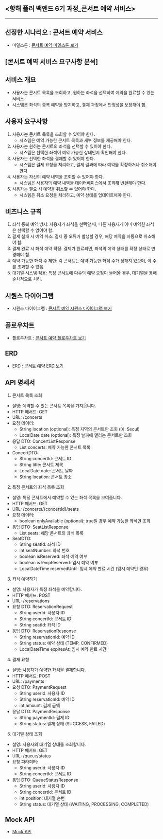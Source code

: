 ## <항해 플러 백엔드 6기 과정_콘서트 예약 서비스>
-------------------------------------------------

## 선정한 시나리오 : 콘서트 예약 서비스
- 마일스톤 : [콘서트 예약 마일스톤 보기](https://github.com/users/JewonShin00/projects/2)

## [콘서트 예약 서비스 요구사항 분석]
## 서비스 개요
- 사용자는 콘서트 목록을 조회하고, 원하는 좌석을 선택하여 예약을 완료할 수 있는 서비스.
- 시스템은 좌석의 중복 예약을 방지하고, 결제 과정에서 안정성을 보장해야 함.

## 사용자 요구사항
1. 사용자는 콘서트 목록을 조회할 수 있어야 한다.
   - 시스템은 예약 가능한 콘서트 목록과 세부 정보를 제공해야 한다.
2. 사용자는 원하는 콘서트의 좌석을 선택할 수 있어야 한다.
   - 시스템은 선택한 좌석이 예약 가능한 상태인지 확인해야 한다.
3. 사용자는 선택한 좌석을 결제할 수 있어야 한다.
   - 시스템은 결제 요청을 처리하고, 결제 결과에 따라 예약을 확정하거나 취소해야 한다.
4. 사용자는 자신의 예약 내역을 조회할 수 있어야 한다.
   - 시스템은 사용자의 예약 내역을 데이터베이스에서 조회해 반환해야 한다.
5. 사용자는 필요 시 예약을 취소할 수 있어야 한다.
   - 시스템은 취소 요청을 처리하고, 예약 상태를 업데이트해야 한다.

## 비즈니스 규칙
1. 좌석 중복 예약 방지: 사용자가 좌석을 선택할 때, 다른 사용자가 이미 예약한 좌석은 선택할 수 없어야 함.
2. 결제 실패 시 예약 취소: 결제 중 오류가 발생할 경우, 해당 예약을 자동으로 취소해야 함.
3. 결제 완료 시 좌석 예약 확정: 결제가 완료되면, 좌석의 예약 상태를 확정 상태로 변경해야 함.
4. 예약 가능한 좌석 수 제한: 각 콘서트는 예약 가능한 좌석 수가 정해져 있으며, 이 수를 초과할 수 없음.
5. 대기열 시스템 적용: 특정 콘서트에 다수의 예약 요청이 들어올 경우, 대기열을 통해 순차적으로 처리.

## 시퀀스 다이어그램
- 시퀀스 다이어그램 : [콘서트 예약 시퀀스 다이어그램 보기](https://www.mermaidchart.com/raw/060b5af4-3762-427d-9113-69b91df6a996?theme=light&version=v0.1&format=svg)

## 플로우차트
- 플로우차트 : [콘서트 예약 플로우차트 보기](https://www.mermaidchart.com/raw/9baf529a-5848-4efe-97f5-6dfb5c29c068?theme=light&version=v0.1&format=svg)

## ERD
- ERD : [콘서트 예약 ERD 보기](https://www.mermaidchart.com/raw/bdfee6f8-ff60-4125-bdd1-bb5a7716e8ba?theme=light&version=v0.1&format=svg)
  
## API 명세서
1. 콘서트 목록 조회
- 설명: 예약할 수 있는 콘서트 목록을 가져옵니다.
- HTTP 메서드: GET
- URL: /concerts
- 요청 데이터:
    - String location (optional): 특정 지역의 콘서트만 조회 (예: Seoul)
    - LocalDate date (optional): 특정 날짜에 열리는 콘서트만 조회
- 응답 DTO: ConcertListResponse
    - List<ConcertDTO> concerts: 예약 가능한 콘서트 목록
- ConcertDTO:
    - String concertId: 콘서트 ID
    - String title: 콘서트 제목
    - LocalDate date: 콘서트 날짜
    - String location: 콘서트 장소

2. 특정 콘서트의 좌석 목록 조회
- 설명: 특정 콘서트에서 예약할 수 있는 좌석 목록을 보여줍니다.
- HTTP 메서드: GET
- URL: /concerts/{concertId}/seats
- 요청 데이터:
    - boolean onlyAvailable (optional): true일 경우 예약 가능한 좌석만 조회
- 응답 DTO: SeatListResponse
    - List<SeatDTO> seats: 해당 콘서트의 좌석 목록
- SeatDTO:
    - String seatId: 좌석 ID
    - int seatNumber: 좌석 번호
    - boolean isReserved: 좌석 예약 여부
    - boolean isTempReserved: 임시 예약 여부
    - LocalDateTime reservedUntil: 임시 예약 만료 시간 (임시 예약인 경우)

3. 좌석 예약하기
- 설명: 사용자가 특정 좌석을 예약합니다.
- HTTP 메서드: POST
- URL: /reservations
- 요청 DTO: ReservationRequest
    - String userId: 사용자 ID
    - String concertId: 콘서트 ID
    - String seatId: 좌석 ID
- 응답 DTO: ReservationResponse
    - String reservationId: 예약 ID
    - String status: 예약 상태 (TEMP, CONFIRMED)
    - LocalDateTime expiresAt: 임시 예약 만료 시간

4. 결제 요청
- 설명: 사용자가 예약한 좌석을 결제합니다.
- HTTP 메서드: POST
- URL: /payments
- 요청 DTO: PaymentRequest
    - String userId: 사용자 ID
    - String reservationId: 예약 ID
    - int amount: 결제 금액
- 응답 DTO: PaymentResponse
    - String paymentId: 결제 ID
    - String status: 결제 상태 (SUCCESS, FAILED)

5. 대기열 상태 조회
- 설명: 사용자의 대기열 상태를 조회합니다.
- HTTP 메서드: GET
- URL: /queue/status
- 요청 파라미터:
    - String userId: 사용자 ID
    - String concertId: 콘서트 ID
- 응답 DTO: QueueStatusResponse
    - String userId: 사용자 ID
    - String concertId: 콘서트 ID
    - int position: 대기열 순번
    - String status: 대기열 상태 (WAITING, PROCESSING, COMPLETED)

## Mock API
- [Mock API](https://github.com/JewonShin00/hhplus-consert/pull/18)


